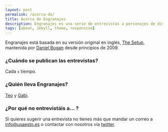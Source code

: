 ```yaml
---
layout: post
permalink: /acerca-de/
title: Acerca de Engranajes
description: Engranajes es una serie de entrevistas a personajes de diversos ámbitos en las que nos cuentan qué herramientas usan para su trabajo.
tags: [about, Jekyll, theme, responsive]
---
```


Engranajes está basada en su versión original en inglés, [The Setup][the-setup], mantenida por [Daniel Bogan][daniel-bogan] desde principios de 2009.

### ¿Cuándo se publican las entrevistas?

Cada `x` tiempo.

### ¿Quién lleva Engranajes?

[Teo][teo] y [Gabi][gabi].

### ¿Por qué no entrevistáis a... ?

Si quieres sugerir una entrevista no tienes más que mandar un correo a info@usaesto.es o contactar con nosotros vía [twitter][twitter].


[the-setup]: http://usesthis.com/
[daniel-bogan]: https://twitter.com/waferbaby
[teo]: http://teoruiz.com
[gabi]: http://gabi.is
[twitter]: http://twitter.com/usa_esto